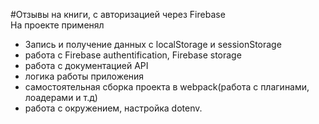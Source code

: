 #Отзывы на книги, с авторизацией через Firebase  
На проекте применял

- Запись и получение данных с localStorage и sessionStorage
- работа с Firebase authentification, Firebase storage
- работа с документацией API
- логика работы приложения
- самостоятельная сборка проекта в webpack(работа с плагинами, лоадерами и т.д)
- работа с окружением, настройка dotenv.
